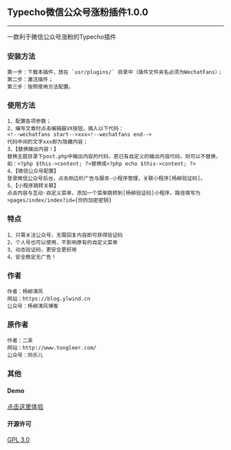 ## Typecho微信公众号涨粉插件1.0.0

---
一款利于微信公众号涨粉的Typecho插件


### 安装方法

	第一步：下载本插件，放在 `usr/plugins/` 目录中（插件文件夹名必须为WechatFans）；
	第二步：激活插件；
	第三步：按照使用方法配置。
	
### 使用方法

	1、配置各项参数；
	2、编写文章时点击编辑器VX按钮，插入以下代码：
	<!--wechatfans start-->xxx<!--wechatfans end-->
	代码中间的文字xxx即为隐藏内容；
	3、【替换输出内容！】
	替换主题目录下post.php中输出内容的代码，若已有自定义的输出内容代码，则可以不替换，如：<?php $this->content; ?>替换成<?php echo $this->content; ?>
	4、【微信公众号配置】
	登录微信公众号后台，点击侧边栏广告与服务-小程序管理，关联小程序[杨柳验证码]。
	5、【小程序跳转关联】
	点击内容与互动-自定义菜单，添加一个菜单跳转到[杨柳验证码]小程序，路径填写为>pages/index/index?id={你的加密密钥}
	
### 特点

	1、只需关注公众号，无需回复内容即可获得验证码
	2、个人号也可以使用，不影响原有的自定义菜单
	3、动态验证码，更安全更好用
	4、安全稳定无广告！

### 作者
	作者：杨柳清风
	网站：https://blog.ylwind.cn
	公众号：杨柳清风博客

### 原作者

	作者：二呆
	网站：http://www.tongleer.com/
	公众号：同乐儿
### 其他

#### Demo

[点击这里体验](https://blog.ylwind.cn/archives/26.html)

#### 开源许可

[GPL 3.0](https://www.gnu.org/licenses/gpl-3.0.en.html)
